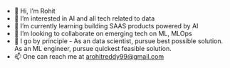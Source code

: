 - 👋 Hi, I’m Rohit
- 👀 I’m interested in AI and all tech related to data
- 🌱 I’m currently learning building SAAS products powered by AI
- 💞️ I’m looking to collaborate on emerging tech on ML, MLOps
- :thought_balloon: I go by principle - As an data scientist, pursue best possible solution. As an ML engineer, pursue quickest feasible solution.
- 📫 One can reach me at arohitreddy99@gmail.com

<!---
arohit99/arohit99 is a ✨ special ✨ repository because its `README.md` (this file) appears on your GitHub profile.
You can click the Preview link to take a look at your changes.
--->
